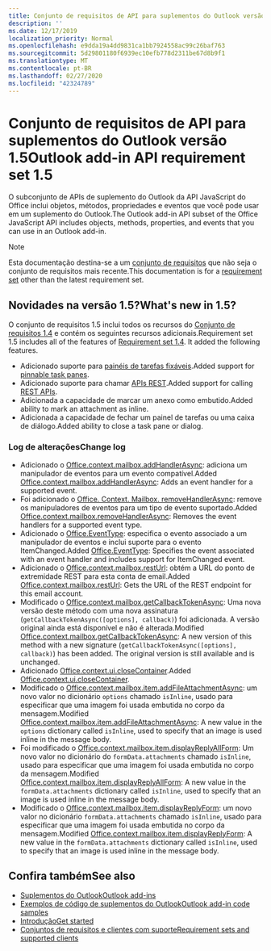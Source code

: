 ```yaml
---
title: Conjunto de requisitos de API para suplementos do Outlook versão 1.5
description: ''
ms.date: 12/17/2019
localization_priority: Normal
ms.openlocfilehash: e9dda19a4dd9831ca1bb7924558ac99c26baf763
ms.sourcegitcommit: 5d29801180f6939ec10efb778d2311be67d8b9f1
ms.translationtype: MT
ms.contentlocale: pt-BR
ms.lasthandoff: 02/27/2020
ms.locfileid: "42324789"
---
```

# <a name="outlook-add-in-api-requirement-set-15"></a><span data-ttu-id="d81d1-102">Conjunto de requisitos de API para suplementos do Outlook versão 1.5</span><span class="sxs-lookup"><span data-stu-id="d81d1-102">Outlook add-in API requirement set 1.5</span></span>

<span data-ttu-id="d81d1-103">O subconjunto de APIs de suplemento do Outlook da API JavaScript do Office inclui objetos, métodos, propriedades e eventos que você pode usar em um suplemento do Outlook.</span><span class="sxs-lookup"><span data-stu-id="d81d1-103">The Outlook add-in API subset of the Office JavaScript API includes objects, methods, properties, and events that you can use in an Outlook add-in.</span></span>

> [!NOTE]
> <span data-ttu-id="d81d1-104">Esta documentação destina-se a um [conjunto de requisitos](/office/dev/add-ins/reference/requirement-sets/outlook-api-requirement-sets) que não seja o conjunto de requisitos mais recente.</span><span class="sxs-lookup"><span data-stu-id="d81d1-104">This documentation is for a [requirement set](/office/dev/add-ins/reference/requirement-sets/outlook-api-requirement-sets) other than the latest requirement set.</span></span>

## <a name="whats-new-in-15"></a><span data-ttu-id="d81d1-105">Novidades na versão 1.5?</span><span class="sxs-lookup"><span data-stu-id="d81d1-105">What's new in 1.5?</span></span>

<span data-ttu-id="d81d1-p101">O conjunto de requisitos 1.5 inclui todos os recursos do [Conjunto de requisitos 1.4](../requirement-set-1.4/outlook-requirement-set-1.4.md) e contém os seguintes recursos adicionais.</span><span class="sxs-lookup"><span data-stu-id="d81d1-p101">Requirement set 1.5 includes all of the features of [Requirement set 1.4](../requirement-set-1.4/outlook-requirement-set-1.4.md). It added the following features.</span></span>

- <span data-ttu-id="d81d1-108">Adicionado suporte para [painéis de tarefas fixáveis](../../../outlook/pinnable-taskpane.md).</span><span class="sxs-lookup"><span data-stu-id="d81d1-108">Added support for [pinnable task panes](../../../outlook/pinnable-taskpane.md).</span></span>
- <span data-ttu-id="d81d1-109">Adicionado suporte para chamar [APIs REST](../../../outlook/use-rest-api.md).</span><span class="sxs-lookup"><span data-stu-id="d81d1-109">Added support for calling [REST APIs](../../../outlook/use-rest-api.md).</span></span>
- <span data-ttu-id="d81d1-110">Adicionada a capacidade de marcar um anexo como embutido.</span><span class="sxs-lookup"><span data-stu-id="d81d1-110">Added ability to mark an attachment as inline.</span></span>
- <span data-ttu-id="d81d1-111">Adicionada a capacidade de fechar um painel de tarefas ou uma caixa de diálogo.</span><span class="sxs-lookup"><span data-stu-id="d81d1-111">Added ability to close a task pane or dialog.</span></span>

### <a name="change-log"></a><span data-ttu-id="d81d1-112">Log de alterações</span><span class="sxs-lookup"><span data-stu-id="d81d1-112">Change log</span></span>

- <span data-ttu-id="d81d1-113">Adicionado o [Office.context.mailbox.addHandlerAsync](office.context.mailbox.md#methods): adiciona um manipulador de eventos para um evento compatível.</span><span class="sxs-lookup"><span data-stu-id="d81d1-113">Added [Office.context.mailbox.addHandlerAsync](office.context.mailbox.md#methods): Adds an event handler for a supported event.</span></span>
- <span data-ttu-id="d81d1-114">Foi adicionado o [Office. Context. Mailbox. removeHandlerAsync](office.context.mailbox.md#methods): remove os manipuladores de eventos para um tipo de evento suportado.</span><span class="sxs-lookup"><span data-stu-id="d81d1-114">Added [Office.context.mailbox.removeHandlerAsync](office.context.mailbox.md#methods): Removes the event handlers for a supported event type.</span></span>
- <span data-ttu-id="d81d1-115">Adicionado o [Office.EventType](office.md#eventtype-string): especifica o evento associado a um manipulador de eventos e inclui suporte para o evento ItemChanged.</span><span class="sxs-lookup"><span data-stu-id="d81d1-115">Added [Office.EventType](office.md#eventtype-string): Specifies the event associated with an event handler and includes support for ItemChanged event.</span></span>
- <span data-ttu-id="d81d1-116">Adicionado o [Office.context.mailbox.restUrl](office.context.mailbox.md#properties): obtém a URL do ponto de extremidade REST para esta conta de email.</span><span class="sxs-lookup"><span data-stu-id="d81d1-116">Added [Office.context.mailbox.restUrl](office.context.mailbox.md#properties): Gets the URL of the REST endpoint for this email account.</span></span>
- <span data-ttu-id="d81d1-p102">Modificado o [Office.context.mailbox.getCallbackTokenAsync](office.context.mailbox.md#methods): Uma nova versão deste método com uma nova assinatura (`getCallbackTokenAsync([options], callback)`) foi adicionada. A versão original ainda está disponível e não é alterada.</span><span class="sxs-lookup"><span data-stu-id="d81d1-p102">Modified [Office.context.mailbox.getCallbackTokenAsync](office.context.mailbox.md#methods): A new version of this method with a new signature (`getCallbackTokenAsync([options], callback)`) has been added. The original version is still available and is unchanged.</span></span>
- <span data-ttu-id="d81d1-119">Adicionado [Office.context.ui.closeContainer](/javascript/api/office/office.ui#closecontainer--).</span><span class="sxs-lookup"><span data-stu-id="d81d1-119">Added [Office.context.ui.closeContainer](/javascript/api/office/office.ui#closecontainer--).</span></span>
- <span data-ttu-id="d81d1-120">Modificado o [Office.context.mailbox.item.addFileAttachmentAsync](office.context.mailbox.item.md#methods): um novo valor no dicionário `options` chamado `isInline`, usado para especificar que uma imagem foi usada embutida no corpo da mensagem.</span><span class="sxs-lookup"><span data-stu-id="d81d1-120">Modified [Office.context.mailbox.item.addFileAttachmentAsync](office.context.mailbox.item.md#methods): A new value in the `options` dictionary called `isInline`, used to specify that an image is used inline in the message body.</span></span>
- <span data-ttu-id="d81d1-121">Foi modificado o [Office.context.mailbox.item.displayReplyAllForm](office.context.mailbox.item.md#methods): Um novo valor no dicionário do `formData.attachments` chamado `isInline`, usado para especificar que uma imagem foi usada embutida no corpo da mensagem.</span><span class="sxs-lookup"><span data-stu-id="d81d1-121">Modified [Office.context.mailbox.item.displayReplyAllForm](office.context.mailbox.item.md#methods): A new value in the `formData.attachments` dictionary called `isInline`, used to specify that an image is used inline in the message body.</span></span>
- <span data-ttu-id="d81d1-122">Modificado o [Office.context.mailbox.item.displayReplyForm](office.context.mailbox.item.md#methods): um novo valor no dicionário `formData.attachments` chamado `isInline`, usado para especificar que uma imagem foi usada embutida no corpo da mensagem.</span><span class="sxs-lookup"><span data-stu-id="d81d1-122">Modified [Office.context.mailbox.item.displayReplyForm](office.context.mailbox.item.md#methods): A new value in the `formData.attachments` dictionary called `isInline`, used to specify that an image is used inline in the message body.</span></span>

## <a name="see-also"></a><span data-ttu-id="d81d1-123">Confira também</span><span class="sxs-lookup"><span data-stu-id="d81d1-123">See also</span></span>

- [<span data-ttu-id="d81d1-124">Suplementos do Outlook</span><span class="sxs-lookup"><span data-stu-id="d81d1-124">Outlook add-ins</span></span>](../../../outlook/outlook-add-ins-overview.md)
- [<span data-ttu-id="d81d1-125">Exemplos de código de suplementos do Outlook</span><span class="sxs-lookup"><span data-stu-id="d81d1-125">Outlook add-in code samples</span></span>](https://developer.microsoft.com/outlook/gallery/?filterBy=Outlook,Samples,Add-ins)
- [<span data-ttu-id="d81d1-126">Introdução</span><span class="sxs-lookup"><span data-stu-id="d81d1-126">Get started</span></span>](../../../quickstarts/outlook-quickstart.md)
- [<span data-ttu-id="d81d1-127">Conjuntos de requisitos e clientes com suporte</span><span class="sxs-lookup"><span data-stu-id="d81d1-127">Requirement sets and supported clients</span></span>](../../requirement-sets/outlook-api-requirement-sets.md)
